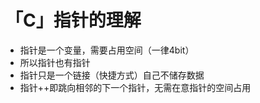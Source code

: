 # 「C」指针的理解

* 指针是一个变量，需要占用空间（一律4bit）
* 所以指针也有指针
* 指针只是一个链接（快捷方式）自己不储存数据
* 指针++即跳向相邻的下一个指针，无需在意指针的空间占用

